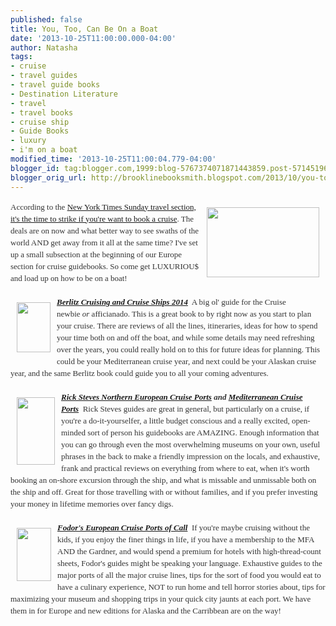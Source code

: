 ```yaml
---
published: false
title: You, Too, Can Be On a Boat
date: '2013-10-25T11:00:00.000-04:00'
author: Natasha
tags:
- cruise
- travel guides
- travel guide books
- Destination Literature
- travel
- travel books
- cruise ship
- Guide Books
- luxury
- i'm on a boat
modified_time: '2013-10-25T11:00:04.779-04:00'
blogger_id: tag:blogger.com,1999:blog-5767374071871443859.post-5714519693250608665
blogger_orig_url: http://brooklinebooksmith.blogspot.com/2013/10/you-too-can-be-on-boat.html
---
```


<div style="color: #333333; font-family: Georgia, 'Times New Roman', 'Bitstream Charter', Times, serif; font-size: 13px; line-height: 19px;"><a data-mce-href="http://globecornerbookstore.com/blogs/wp-content/uploads/2013/10/lonely-island-t-pain-boat.jpg" href="http://globecornerbookstore.com/blogs/wp-content/uploads/2013/10/lonely-island-t-pain-boat.jpg"><img alt="" class="wp-image-9662 alignright" data-mce-src="http://globecornerbookstore.com/blogs/wp-content/uploads/2013/10/lonely-island-t-pain-boat-300x186.jpg" data-mce-style="margin: 10px;" height="112" src="http://globecornerbookstore.com/blogs/wp-content/uploads/2013/10/lonely-island-t-pain-boat-300x186.jpg" style="border: 0px; cursor: default; float: right; margin: 10px;" title="lonely-island-t-pain-boat" width="180" /></a>According to the&nbsp;<a data-mce-href="http://intransit.blogs.nytimes.com/2013/10/15/for-cruises-a-week-of-sales-and-perks/" href="http://intransit.blogs.nytimes.com/2013/10/15/for-cruises-a-week-of-sales-and-perks/">New York Times Sunday travel section, it's the time to strike if you're want to book a cruise</a>. The deals are on now and what better way to see swaths of the world AND get away from it all at the same time? I've set up a small subsection at the beginning of our Europe section for cruise guidebooks. So come get LUXURIOU$ and load up on how to be on a boat!</div><div style="color: #333333; font-family: Georgia, 'Times New Roman', 'Bitstream Charter', Times, serif; font-size: 13px; line-height: 19px;"><br /></div><div style="color: #333333; font-family: Georgia, 'Times New Roman', 'Bitstream Charter', Times, serif; font-size: 13px; line-height: 19px;"><a data-mce-href="http://www.brooklinebooksmith-shop.com/book/9781780047492" href="http://www.brooklinebooksmith-shop.com/book/9781780047492"><em><strong></strong></em></a><em><strong><a data-mce-href="http://globecornerbookstore.com/blogs/wp-content/uploads/2013/10/BERLITZ_CRUISING_2014.jpg" href="http://globecornerbookstore.com/blogs/wp-content/uploads/2013/10/BERLITZ_CRUISING_2014.jpg"><img alt="" class="alignleft  wp-image-9666" data-mce-src="http://globecornerbookstore.com/blogs/wp-content/uploads/2013/10/BERLITZ_CRUISING_2014.jpg" data-mce-style="margin: 10px;" height="80" src="http://globecornerbookstore.com/blogs/wp-content/uploads/2013/10/BERLITZ_CRUISING_2014.jpg" style="border: 0px; cursor: default; float: left; margin: 10px;" title="BERLITZ_CRUISING_2014" width="54" /></a><a href="http://www.brooklinebooksmith-shop.com/book/9781780047492">Berlitz Cruising and Cruise Ships 2014</a></strong></em>&nbsp; A big ol' guide for the Cruise newbie&nbsp;<em>or&nbsp;</em>afficianado. This is a great book to by right now as you start to plan your cruise. There are reviews of all the lines, itineraries, ideas for how to spend your time both on and off the boat, and while some details may need refreshing over the years, you could really hold on to this for future ideas for planning. This could be your Mediterranean cruise year, and next could be your Alaskan cruise year, and the same Berlitz book could guide you to all your coming adventures.</div><div style="color: #333333; font-family: Georgia, 'Times New Roman', 'Bitstream Charter', Times, serif; font-size: 13px; line-height: 19px;"><br /></div><div style="color: #333333; font-family: Georgia, 'Times New Roman', 'Bitstream Charter', Times, serif; font-size: 13px; line-height: 19px;"><em><strong><a data-mce-href="http://globecornerbookstore.com/blogs/wp-content/uploads/2013/10/9781612385891.jpg" href="http://globecornerbookstore.com/blogs/wp-content/uploads/2013/10/9781612385891.jpg"><img alt="" class="alignleft  wp-image-9665" data-mce-src="http://globecornerbookstore.com/blogs/wp-content/uploads/2013/10/9781612385891-168x300.jpg" data-mce-style="margin: 10px;" height="108" src="http://globecornerbookstore.com/blogs/wp-content/uploads/2013/10/9781612385891-168x300.jpg" style="border: 0px; cursor: default; float: left; margin: 10px;" title="9781612385891" width="61" /></a><a data-mce-href="http://www.brooklinebooksmith-shop.com/book/9781612385891" href="http://www.brooklinebooksmith-shop.com/book/9781612385891">Rick Steves Northern European Cruise Ports</a>&nbsp;and&nbsp;<a data-mce-href="http://www.brooklinebooksmith-shop.com/book/9781612385068" href="http://www.brooklinebooksmith-shop.com/book/9781612385068">Mediterranean Cruise Ports</a></strong></em>&nbsp;&nbsp;Rick Steves guides are great in general, but particularly on a cruise, if you're a do-it-yourselfer, a little budget conscious and a really excited, open-minded sort of person his guidebooks are AMAZING. Enough information that you can go through even the most overwhelming museums on your own, useful phrases in the back to make a friendly impression on the locals, and exhaustive, frank and practical reviews on everything from where to eat, when it's worth booking an on-shore excursion through the ship, and what is missable and unmissable both on the ship and off. Great for those travelling with or without families, and if you prefer investing your money in lifetime memories over fancy digs.</div><div style="color: #333333; font-family: Georgia, 'Times New Roman', 'Bitstream Charter', Times, serif; font-size: 13px; line-height: 19px;"><br /></div><div style="color: #333333; font-family: Georgia, 'Times New Roman', 'Bitstream Charter', Times, serif; font-size: 13px; line-height: 19px;"><img alt="" class="wp-image-9663 alignleft" data-mce-src="http://globecornerbookstore.com/blogs/wp-content/uploads/2013/10/9780891419471-194x300.jpg" data-mce-style="margin: 10px;" height="85" src="http://globecornerbookstore.com/blogs/wp-content/uploads/2013/10/9780891419471-194x300.jpg" style="border: 0px; cursor: default; float: left; margin: 10px;" title="9780891419471" width="55" /><a data-mce-href="http://www.brooklinebooksmith-shop.com/book/9780891419471" href="http://www.brooklinebooksmith-shop.com/book/9780891419471"><em><strong>Fodor's European Cruise Ports of Call</strong></em></a>&nbsp;&nbsp;If you're maybe cruising without the kids, if you enjoy the finer things in life, if you have a membership to the MFA AND the Gardner, and would spend a premium for hotels with high-thread-count sheets, Fodor's guides might be speaking your language. Exhaustive guides to the major ports of all the major cruise lines, tips for the sort of food you would eat to have a culinary experience, NOT to run home and tell horror stories about, tips for maximizing your museum and shopping trips in your quick city jaunts at each port. We have them in for Europe and new editions for Alaska and the Carribbean are on the way!</div>
